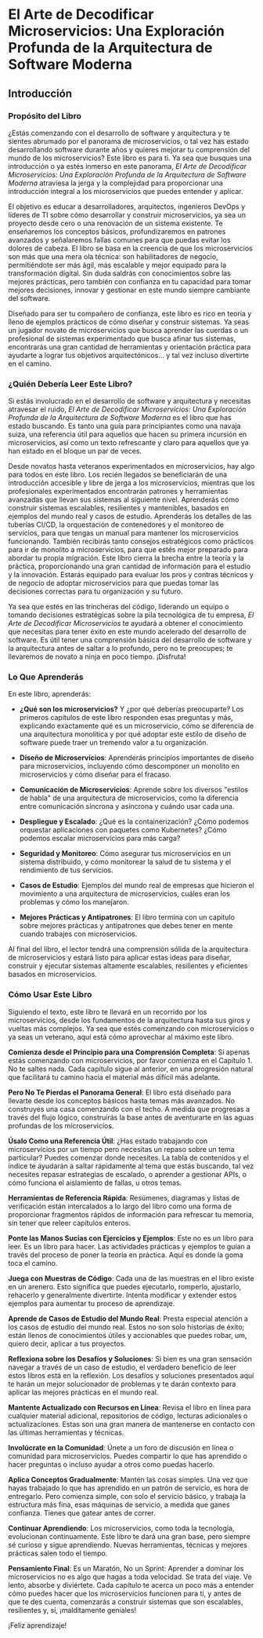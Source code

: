 # El Arte de Decodificar Microservicios: Una Exploración Profunda de la Arquitectura de Software Moderna

## Introducción

### Propósito del Libro

¿Estás comenzando con el desarrollo de software y arquitectura y te sientes abrumado por el panorama de microservicios, o tal vez has estado desarrollando software durante años y quieres mejorar tu comprensión del mundo de los microservicios? Este libro es para ti. Ya sea que busques una introducción o ya estés inmerso en este panorama, *El Arte de Decodificar Microservicios: Una Exploración Profunda de la Arquitectura de Software Moderna* atraviesa la jerga y la complejidad para proporcionar una introducción integral a los microservicios que puedes entender y aplicar.

El objetivo es educar a desarrolladores, arquitectos, ingenieros DevOps y líderes de TI sobre cómo desarrollar y construir microservicios, ya sea un proyecto desde cero o una renovación de un sistema existente. Te enseñaremos los conceptos básicos, profundizaremos en patrones avanzados y señalaremos fallas comunes para que puedas evitar los dolores de cabeza. El libro se basa en la creencia de que los microservicios son más que una mera ola técnica: son habilitadores de negocio, permitiéndote ser más ágil, más escalable y mejor equipado para la transformación digital. Sin duda saldrás con conocimientos sobre las mejores prácticas, pero también con confianza en tu capacidad para tomar mejores decisiones, innovar y gestionar en este mundo siempre cambiante del software.

Diseñado para ser tu compañero de confianza, este libro es rico en teoría y lleno de ejemplos prácticos de cómo diseñar y construir sistemas. Ya seas un jugador novato de microservicios que busca aprender las cuerdas o un profesional de sistemas experimentado que busca afinar tus sistemas, encontrarás una gran cantidad de herramientas y orientación práctica para ayudarte a lograr tus objetivos arquitectónicos... y tal vez incluso divertirte en el camino.

### ¿Quién Debería Leer Este Libro?

Si estás involucrado en el desarrollo de software y arquitectura y necesitas atravesar el ruido, *El Arte de Decodificar Microservicios: Una Exploración Profunda de la Arquitectura de Software Moderna* es el libro que has estado buscando. Es tanto una guía para principiantes como una navaja suiza, una referencia útil para aquellos que hacen su primera incursión en microservicios, así como un texto refrescante y claro para aquellos que ya han estado en el bloque un par de veces.

Desde novatos hasta veteranos experimentados en microservicios, hay algo para todos en este libro. Los recién llegados se beneficiarán de una introducción accesible y libre de jerga a los microservicios, mientras que los profesionales experimentados encontrarán patrones y herramientas avanzadas que llevan sus sistemas al siguiente nivel. Aprenderás cómo construir sistemas escalables, resilientes y mantenibles, basados en ejemplos del mundo real y casos de estudio. Aprenderás los detalles de las tuberías CI/CD, la orquestación de contenedores y el monitoreo de servicios, para que tengas un manual para mantener los microservicios funcionando. También recibirás tanto consejos estratégicos como prácticos para ir de monolito a microservicios, para que estés mejor preparado para abordar tu propia migración. Este libro cierra la brecha entre la teoría y la práctica, proporcionando una gran cantidad de información para el estudio y la innovación. Estarás equipado para evaluar los pros y contras técnicos y de negocio de adoptar microservicios para que puedas tomar las decisiones correctas para tu organización y su futuro.

Ya sea que estés en las trincheras del código, liderando un equipo o tomando decisiones estratégicas sobre la pila tecnológica de tu empresa, *El Arte de Decodificar Microservicios* te ayudará a obtener el conocimiento que necesitas para tener éxito en este mundo acelerado del desarrollo de software. Es útil tener una comprensión básica del desarrollo de software y la arquitectura antes de saltar a lo profundo, pero no te preocupes; te llevaremos de novato a ninja en poco tiempo. ¡Disfruta!

### Lo Que Aprenderás

En este libro, aprenderás:

- **¿Qué son los microservicios?** Y ¿por qué deberías preocuparte? Los primeros capítulos de este libro responden esas preguntas y más, explicando exactamente qué es un microservicio, cómo se diferencia de una arquitectura monolítica y por qué adoptar este estilo de diseño de software puede traer un tremendo valor a tu organización.

- **Diseño de Microservicios**: Aprenderás principios importantes de diseño para microservicios, incluyendo cómo descomponer un monolito en microservicios y cómo diseñar para el fracaso.

- **Comunicación de Microservicios**: Aprende sobre los diversos "estilos de habla" de una arquitectura de microservicios, como la diferencia entre comunicación síncrona y asíncrona y cuándo usar cada una.

- **Despliegue y Escalado**: ¿Qué es la containerización? ¿Cómo podemos orquestar aplicaciones con paquetes como Kubernetes? ¿Cómo podemos escalar microservicios para más carga?

- **Seguridad y Monitoreo**: Cómo asegurar tus microservicios en un sistema distribuido, y cómo monitorear la salud de tu sistema y el rendimiento de tus servicios.

- **Casos de Estudio**: Ejemplos del mundo real de empresas que hicieron el movimiento a una arquitectura de microservicios, cuáles eran los problemas y cómo los manejaron.

- **Mejores Prácticas y Antipatrones**: El libro termina con un capítulo sobre mejores prácticas y antipatrones que debes tener en mente cuando trabajes con microservicios.

Al final del libro, el lector tendrá una comprensión sólida de la arquitectura de microservicios y estará listo para aplicar estas ideas para diseñar, construir y ejecutar sistemas altamente escalables, resilientes y eficientes basados en microservicios.

### Cómo Usar Este Libro

Siguiendo el texto, este libro te llevará en un recorrido por los microservicios, desde los fundamentos de la arquitectura hasta sus giros y vueltas más complejos. Ya sea que estés comenzando con microservicios o ya seas un veterano, aquí está cómo aprovechar al máximo este libro.

**Comienza desde el Principio para una Comprensión Completa**: Si apenas estás comenzando con microservicios, por favor comienza en el Capítulo 1. No te saltes nada. Cada capítulo sigue al anterior, en una progresión natural que facilitará tu camino hacia el material más difícil más adelante.

**Pero No Te Pierdas el Panorama General**: El libro está diseñado para llevarte desde los conceptos básicos hasta temas más avanzados. No construyes una casa comenzando con el techo. A medida que progresas a través del flujo lógico, construirás la base antes de aventurarte en las aguas profundas de los microservicios.

**Úsalo Como una Referencia Útil**: ¿Has estado trabajando con microservicios por un tiempo pero necesitas un repaso sobre un tema particular? Puedes comenzar donde necesites. La tabla de contenidos y el índice te ayudarán a saltar rápidamente al tema que estás buscando, tal vez necesites repasar estrategias de escalado, o aprender a gestionar APIs, o cómo funciona el aislamiento de fallas, u otros temas.

**Herramientas de Referencia Rápida**: Resúmenes, diagramas y listas de verificación están intercalados a lo largo del libro como una forma de proporcionar fragmentos rápidos de información para refrescar tu memoria, sin tener que releer capítulos enteros.

**Ponte las Manos Sucias con Ejercicios y Ejemplos**: Este no es un libro para leer. Es un libro para hacer. Las actividades prácticas y ejemplos te guían a través del proceso de poner la teoría en práctica. Aquí es donde la goma toca el camino.

**Juega con Muestras de Código**: Cada una de las muestras en el libro existe en un arenero. Esto significa que puedes ejecutarlo, romperlo, ajustarlo, rehacerlo y generalmente divertirte. Intenta modificar y extender estos ejemplos para aumentar tu proceso de aprendizaje.

**Aprende de Casos de Estudio del Mundo Real**: Presta especial atención a los casos de estudio del mundo real. Estos no son solo historias de éxito; están llenos de conocimientos útiles y accionables que puedes robar, um, quiero decir, aplicar a tus proyectos.

**Reflexiona sobre los Desafíos y Soluciones**: Si bien es una gran sensación navegar a través de un caso de estudio, el verdadero beneficio de leer estos libros está en la reflexión. Los desafíos y soluciones presentados aquí te harán un mejor solucionador de problemas y te darán contexto para aplicar las mejores prácticas en el mundo real.

**Mantente Actualizado con Recursos en Línea**: Revisa el libro en línea para cualquier material adicional, repositorios de código, lecturas adicionales o actualizaciones. Estas son una gran manera de mantenerse en contacto con las últimas herramientas y técnicas.

**Involúcrate en la Comunidad**: Únete a un foro de discusión en línea o comunidad para microservicios. Puedes compartir lo que has aprendido o hacer preguntas o incluso ayudar a otros como puedas hacerlo.

**Aplica Conceptos Gradualmente**: Mantén las cosas simples. Una vez que hayas trabajado lo que has aprendido en un patrón de servicio, es hora de entregarlo. Pero comienza simple, con solo el servicio básico, y trabaja la estructura más fina, esas máquinas de servicio, a medida que ganes confianza. Tienes que gatear antes de correr.

**Continuar Aprendiendo**: Los microservicios, como toda la tecnología, evolucionan continuamente. Este libro te dará una gran base, pero siempre sé curioso y sigue aprendiendo. Nuevas herramientas, técnicas y mejores prácticas salen todo el tiempo.

**Pensamiento Final**: Es un Maratón, No un Sprint: Aprender a dominar los microservicios no es algo que hagas a toda velocidad. Se trata del viaje. Ve lento, absorbe y diviértete. Cada capítulo te acerca un poco más a entender cómo puedes hacer que los microservicios funcionen para ti, y antes de que te des cuenta, comenzarás a construir sistemas que son escalables, resilientes y, sí, ¡malditamente geniales!

¡Feliz aprendizaje! 